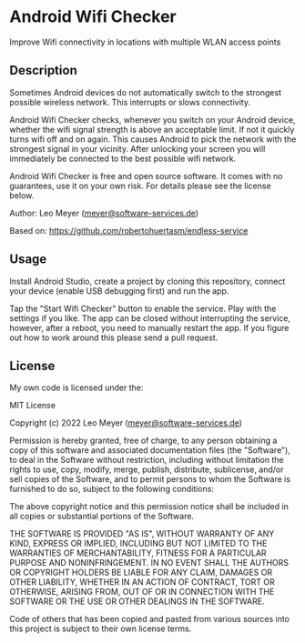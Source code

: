 # Android Wifi Checker

Improve Wifi connectivity in locations with multiple WLAN access points

## Description

Sometimes Android devices do not automatically switch to the strongest possible wireless network. This interrupts or slows connectivity.

Android Wifi Checker checks, whenever you switch on your Android device, whether the wifi signal strength is above an acceptable limit.
If not it quickly turns wifi off and on again. This causes Android to pick the network with the strongest signal in your vicinity.
After unlocking your screen you will immediately be connected to the best possible wifi network.

Android Wifi Checker is free and open source software. It comes with no guarantees, use it on your own risk. For details please see the license below.

Author: Leo Meyer (meyer@software-services.de)

Based on: https://github.com/robertohuertasm/endless-service

## Usage

Install Android Studio, create a project by cloning this repository, connect your device (enable USB debugging first) and run the app.

Tap the "Start Wifi Checker" button to enable the service. Play with the settings if you like. The app can be closed without interrupting the service, however, after a reboot, you need to manually restart the app. If you figure out how to work around this please send a pull request.

## License

My own code is licensed under the:

MIT License

Copyright (c) 2022 Leo Meyer (meyer@software-services.de)

Permission is hereby granted, free of charge, to any person obtaining a copy
of this software and associated documentation files (the "Software"), to deal
in the Software without restriction, including without limitation the rights
to use, copy, modify, merge, publish, distribute, sublicense, and/or sell
copies of the Software, and to permit persons to whom the Software is
furnished to do so, subject to the following conditions:

The above copyright notice and this permission notice shall be included in all
copies or substantial portions of the Software.

THE SOFTWARE IS PROVIDED "AS IS", WITHOUT WARRANTY OF ANY KIND, EXPRESS OR
IMPLIED, INCLUDING BUT NOT LIMITED TO THE WARRANTIES OF MERCHANTABILITY,
FITNESS FOR A PARTICULAR PURPOSE AND NONINFRINGEMENT. IN NO EVENT SHALL THE
AUTHORS OR COPYRIGHT HOLDERS BE LIABLE FOR ANY CLAIM, DAMAGES OR OTHER
LIABILITY, WHETHER IN AN ACTION OF CONTRACT, TORT OR OTHERWISE, ARISING FROM,
OUT OF OR IN CONNECTION WITH THE SOFTWARE OR THE USE OR OTHER DEALINGS IN THE
SOFTWARE.


Code of others that has been copied and pasted from various sources into this project is subject to their own license terms.
